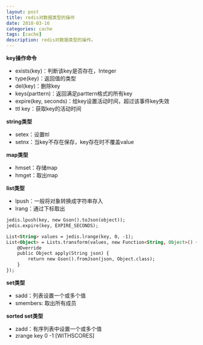 ```yaml
---
layout: post
title: redis对数据类型的操作
date: 2018-03-16
categories: cache
tags: [cache]
description: redis对数据类型的操作。
---
```


**key操作命令**
- exists(key)：判断该key是否存在，Integer
- type(key)：返回值的类型
- del(key)：删除key
- keys(parttern)：返回满足parttern格式的所有key
- expire(key, seconds)：给key设置活动时间，超过该事件key失效
- ttl key：获取key的活动时间

**string类型**
- setex：设置ttl
- setnx：当key不存在保存，key存在时不覆盖value

**map类型**
- hmset：存储map
- hmget：取出map

**list类型**
- lpush：一般将对象转换成字符串存入
- lrang：通过下标取出

```html
jedis.lpush(key, new Gson().toJson(object));
jedis.expire(key, EXPIRE_SECONDS);

List<String> values = jedis.lrange(key, 0, -1);
List<Object> = Lists.transform(values, new Function<String, Object>() {
    @Override
    public Object apply(String json) {
        return new Gson().fromJson(json, Object.class);
    }
});
```
**set类型**
- sadd：列表设置一个或多个值
- smembers: 取出所有成员

**sorted set类型**
- zadd：有序列表中设置一个或多个值
- zrange key 0 -1 [WITHSCORES]



